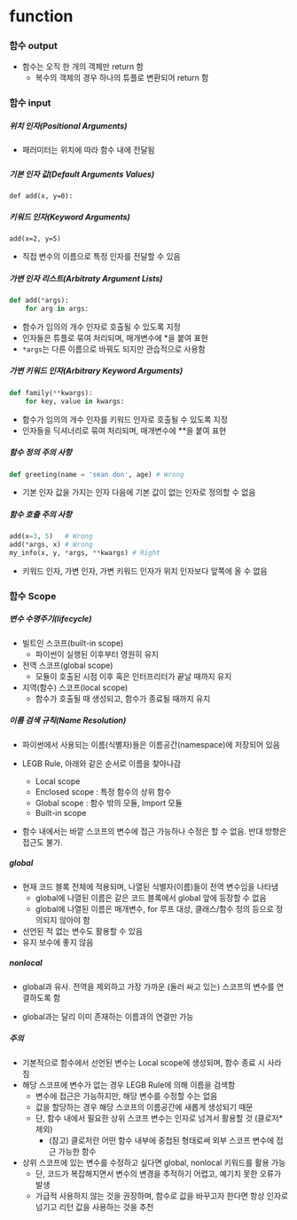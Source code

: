 # function

### 함수 output

- 함수는 오직 한 개의 객체만 return 함
  - 복수의 객체의 경우 하나의 튜플로 변환되어 return 함



### 함수 input

##### 위치 인자(Positional Arguments)

- 패러미터는 위치에 따라 함수 내에 전달됨

##### 

##### 기본 인자 값(Default Arguments Values)

```
def add(x, y=0):
```



##### 키워드 인자(Keyword Arguments)

```
add(x=2, y=5)
```

- 직접 변수의 이름으로 특정 인자를 전달할 수 있음



##### 가변 인자 리스트(Arbitraty Argument Lists)

```python
def add(*args):
    for arg in args:
```

- 함수가 임의의 개수 인자로 호출될 수 있도록 지정
- 인자들은 튜플로 묶여 처리되며, 매개변수에 *을 붙여 표현
- `*args`는 다른 이름으로 바꿔도 되지만 관습적으로 사용함



##### 가변 키워드 인자(Arbitrary Keyword Arguments)

```python
def family(**kwargs):
    for key, value in kwargs:
```

- 함수가 임의의 개수 인자를 키워드 인자로 호출될 수 있도록 지정
- 인자들을 딕셔너리로 묶여 처리되며, 매개변수에 **을 붙여 표현



##### 함수 정의 주의 사항

```python
def greeting(name = 'sean don', age) # Wrong
```

- 기본 인자 값을 가지는 인자 다음에 기본 값이 없는 인자로 정의할 수 없음



##### 함수 호출 주의 사항

```python
add(x=3, 5)   # Wrong
add(*args, x) # Wrong
my_info(x, y, *args, **kwargs) # Right
```

- 키워드 인자, 가변 인자, 가변 키워드 인자가 위치 인자보다 앞쪽에 올 수 없음



### 함수 Scope

##### 변수 수명주기(lifecycle)

- 빌트인 스코프(built-in scope)
  - 파이썬이 실행된 이후부터 영원히 유지
- 전역 스코프(global scope)
  - 모듈이 호출된 시점 이후 혹은 인터프리터가 끝날 때까지 유지
- 지역(함수) 스코프(local scope)
  - 함수가 호출될 때 생성되고, 함수가 종료될 때까지 유지



##### 이름 검색 규칙(Name Resolution)

- 파이썬에서 사용되는 이름(식별자)들은 이름공간(namespace)에 저장되어 있음

- LEGB Rule, 아래와 같은 순서로 이름을 찾아나감
  - Local scope
  - Enclosed scope : 특정 함수의 상위 함수
  - Global scope : 함수 밖의 모듈, Import 모듈
  - Built-in scope

- 함수 내에서는 바깥 스코프의 변수에 접근 가능하나 수정은 할 수 없음. 반대 방향은 접근도 불가.



##### global

- 현재 코드 블록 전체에 적용되며, 나열된 식별자(이름)들이 전역 변수임을 나타냄
  - global에 나열된 이름은 같은 코드 블록에서 global 앞에 등장할 수 없음
  - global에 나열된 이름은 매개변수, for 루프 대상, 클래스/함수 정의 등으로 정의되지 않아야 함
- 선언된 적 없는 변수도 활용할 수 있음
- 유지 보수에 좋지 않음



##### nonlocal

- global과 유사. 전역을 제외하고 가장 가까운 (둘러 싸고 있는) 스코프의 변수를 연결하도록 함

- global과는 달리 이미 존재하는 이름과의 연결만 가능



##### 주의

- 기본적으로 함수에서 선언된 변수는 Local scope에 생성되며, 함수 종료 시 사라짐
- 해당 스코프에 변수가 없는 경우 LEGB Rule에 의해 이름을 검색함
  - 변수에 접근은 가능하지만, 해당 변수를 수정할 수는 없음
  - 값을 할당하는 경우 해당 스코프의 이름공간에 새롭게 생성되기 때문
  - 단, 함수 내에서 필요한 상위 스코프 변수는 인자로 넘겨서 활용할 것 (클로저* 제외)
    - (참고) 클로저란 어떤 함수 내부에 중첩된 형태로써 외부 스코프 변수에 접근 가능한 함수
- 상위 스코프에 있는 변수를 수정하고 싶다면 global, nonlocal 키워드를 활용 가능
  - 단, 코드가 복잡해지면서 변수의 변경을 추적하기 어렵고, 예기치 못한 오류가 발생
  - 가급적 사용하지 않는 것을 권장하며, 함수로 값을 바꾸고자 한다면 항상 인자로 넘기고 리턴 값을 사용하는 것을 추천


